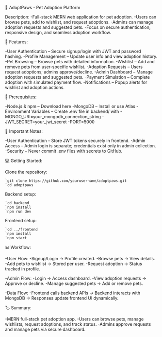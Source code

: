 🐾 AdoptPaws - Pet Adoption Platform

Description:
  -Full-stack MERN web application for pet adoption.
  -Users can browse pets, add to wishlist, and request adoptions.
  -Admins can manage adoption requests and suggested pets.
  -Focus on secure authentication, responsive design, and seamless adoption workflow.

🚀 Features:

  -User Authentication – Secure signup/login with JWT and password hashing.
  -Profile Management – Update user info and view adoption history.
  -Pet Browsing – Browse pets with detailed information.
  -Wishlist – Add and remove pets from user-specific wishlist.
  -Adoption Requests – Users request adoptions; admins approve/decline.
  -Admin Dashboard – Manage adoption requests and suggested pets.
  -Payment Simulation – Complete adoption with simulated payment flow.
  -Notifications – Popup alerts for wishlist and adoption actions.

📌 Prerequisites:

  -Node.js & npm – Download here
  -MongoDB – Install or use Atlas
  -Environment Variables – Create .env file in backend/ with
  -MONGO_URI=your_mongodb_connection_string
  -JWT_SECRET=your_jwt_secret
  -PORT=5000

🔑 Important Notes:

  -User Authentication – Store JWT tokens securely in frontend.
  -Admin Access – Admin login is separate; credentials exist only in admin collection.
  -Security – Never commit .env files with secrets to GitHub.

💻 Getting Started:

  Clone the repository:

    `git clone https://github.com/yourusername/adoptpaws.git
    `cd adoptpaws

  Backend setup:
  
    `cd backend
    `npm install
    `npm run dev

  Frontend setup:
  
    `cd ../frontend
    `npm install
    `npm start

📊 Workflow:

  -User Flow:
    -Signup/Login → Profile created.
    -Browse pets → View details.
    -Add pets to wishlist → Stored per user.
    -Request adoption → Status tracked in profile.
    
  -Admin Flow:
    -Login → Access dashboard.
    -View adoption requests → Approve or decline.
    -Manage suggested pets → Add or remove pets.
    
  -Data Flow:
    -Frontend calls backend APIs → Backend interacts with MongoDB → Responses update frontend UI dynamically.

🏷️ Summary:

  -MERN full-stack pet adoption app.
  -Users can browse pets, manage wishlists, request adoptions, and track status.
  -Admins approve requests and manage pets via secure dashboard.
